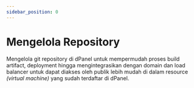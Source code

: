 ```yaml
---
sidebar_position: 0
---
```


# Mengelola Repository

Mengelola git repository di dPanel untuk mempermudah proses build artifact, deployment hingga mengintegrasikan dengan domain dan load balancer untuk dapat diakses oleh publik lebih mudah di dalam resource *(virtual machine)* yang sudah terdaftar di dPanel.
